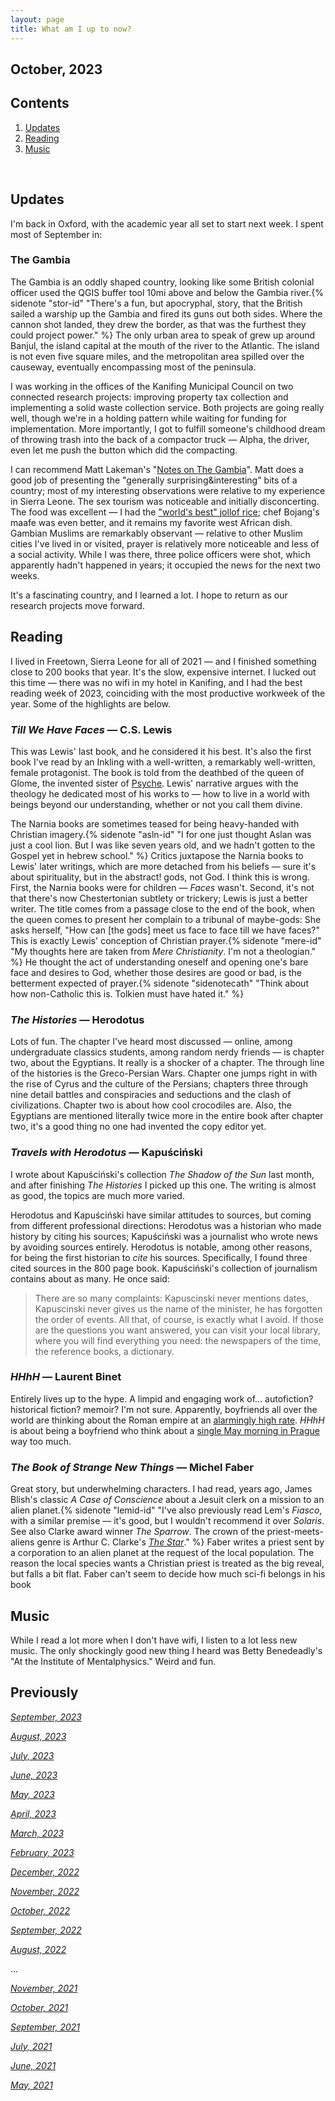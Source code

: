 ```yaml
---
layout: page
title: What am I up to now?
---
```


## October, 2023



## Contents
1. [Updates](#updates)
2. [Reading](#reading)
3. [Music](#music)


  <br>
  
  
## Updates 

I'm back in Oxford, with the academic year all set to start next week. I spent most of September in:

### The Gambia

The Gambia is an oddly shaped country, looking like some British colonial officer used the QGIS buffer tool 10mi above and below the Gambia river.{% sidenote "stor-id" "There's a fun, but apocryphal, story, that the British sailed a warship up the Gambia and fired its guns out both sides. Where the cannon shot landed, they drew the border, as that was the furthest they could project power." %} The only urban area to speak of grew up around Banjul, the island capital at the mouth of the river to the Atlantic. The island is not even five square miles, and the metropolitan area spilled over the causeway, eventually encompassing most of the peninsula. 

I was working in the offices of the Kanifing Municipal Council on two connected research projects: improving property tax collection and implementing a solid waste collection service. Both projects are going really well, though we're in a holding pattern while waiting for funding for implementation. More importantly, I got to fulfill someone's childhood dream of throwing trash into the back of a compactor truck — Alpha, the driver, even let me push the button which did the compacting.

I can recommend Matt Lakeman's "[Notes on The Gambia](https://mattlakeman.org/2023/07/10/notes-on-the-gambia/)". Matt does a good job of presenting the "generally surprising&interesting" bits of a country; most of my interesting observations were relative to my experience in Sierra Leone. The sex tourism was noticeable and initially disconcerting. The food was excellent — I had the ["world's best" jollof rice](https://punchng.com/mixed-reactions-as-gambia-beats-nigeria-to-win-best-jollof-2023/); chef Bojang's maafe was even better, and it remains my favorite west African dish. Gambian Muslims are remarkably observant — relative to other Muslim cities I've lived in or visited, prayer is relatively more noticeable and less of a social activity. While I was there, three police officers were shot, which apparently hadn't happened in years; it occupied the news for the next two weeks. 

It's a fascinating country, and I learned a lot. I hope to return as our research projects move forward.

## Reading

I lived in Freetown, Sierra Leone for all of 2021 — and I finished something close to 200 books that year. It's the slow, expensive internet. I lucked out this time — there was no wifi in my hotel in Kanifing, and I had the best reading week of 2023, coinciding with the most productive workweek of the year. Some of the highlights are below.

### *Till We Have Faces* — C.S. Lewis

This was Lewis' last book, and he considered it his best. It's also the first book I've read by an Inkling with a well-written, a remarkably well-written, female protagonist. The book is told from the deathbed of the queen of Glome, the invented sister of [Psyche](https://en.wikipedia.org/wiki/Cupid_and_Psyche). Lewis' narrative argues with the theology he dedicated most of his works to — how to live in a world with beings beyond our understanding, whether or not you call them divine. 

The Narnia books are sometimes teased for being heavy-handed with Christian imagery.{% sidenote "asln-id" "I for one just thought Aslan was just a cool lion. But I was like seven years old, and we hadn't gotten to the Gospel yet in hebrew school." %} Critics juxtapose the Narnia books to Lewis' later writings, which are more detached from his beliefs — sure it's about spirituality, but in the abstract! gods, not God. I think this is wrong. First, the Narnia books were for children — *Faces* wasn't. Second, it's not that there's now Chestertonian subtlety or trickery; Lewis is just a better writer. The title comes from a passage close to the end of the book, when the queen comes to present her complain to a tribunal of maybe-gods: She asks herself, "How can [the gods] meet us face to face till we have faces?" This is exactly Lewis' conception of Christian prayer.{% sidenote "mere-id" "My thoughts here are taken from *Mere Christianity*. I'm not a theologian." %} He thought the act of understanding oneself and opening one's bare face and desires to God, whether those desires are good or bad, is the betterment expected of prayer.{% sidenote "sidenotecath" "Think about how non-Catholic this is. Tolkien must have hated it." %}


### *The Histories* — Herodotus

Lots of fun. The chapter I've heard most discussed — online, among undergraduate classics students, among random nerdy friends — is chapter two, about the Egyptians. It really is a shocker of a chapter. The through line of the histories is the Greco-Persian Wars. Chapter one jumps right in with the rise of Cyrus and the culture of the Persians; chapters three through nine detail battles and conspiracies and seductions and the clash of civilizations. Chapter two is about how cool crocodiles are. Also, the Egyptians are mentioned literally twice more in the entire book after chapter two, it's a good thing no one had invented the copy editor yet.

### *Travels with Herodotus* — Kapuściński

I wrote about Kapuściński's collection *The Shadow of the Sun* last month, and after finishing *The Histories* I picked up this one. The writing is almost as good, the topics are much more varied.

Herodotus and Kapuściński have similar attitudes to sources, but coming from different professional directions: Herodotus was a historian who made history by citing his sources; Kapuściński was a journalist who wrote news by avoiding sources entirely. Herodotus is notable, among other reasons, for being the first historian to *cite* his sources. Specifically, I found three cited sources in the 800 page book. Kapuściński's collection of journalism contains about as many. He once said:

> There are so many complaints: Kapuscinski never mentions dates, Kapuscinski never gives us the name of the minister, he has forgotten the order of events. All that, of course, is exactly what I avoid. If those are the questions you want answered, you can visit your local library, where you will find everything you need: the newspapers of the time, the reference books, a dictionary.


### *HHhH* — Laurent Binet

Entirely lives up to the hype. A limpid and engaging work of... autofiction? historical fiction? memoir? I'm not sure. Apparently, boyfriends all over the world are thinking about the Roman empire at an [alarmingly high rate](https://en.wikipedia.org/wiki/Legacy_of_the_Roman_Empire#In_popular_culture). *HHhH* is about being a boyfriend who think about a [single May morning in Prague](https://en.wikipedia.org/wiki/Assassination_of_Reinhard_Heydrich) way too much. 


### *The Book of Strange New Things* — Michel Faber

Great story, but underwhelming characters. I had read, years ago, James Blish's classic *A Case of Conscience* about a Jesuit clerk on a mission to an alien planet.{% sidenote "lemid-id" "I've also previously read Lem's *Fiasco*, with a similar premise — it's good, but I wouldn't recommend it over *Solaris*. See also Clarke award winner *The Sparrow*. The crown of the priest-meets-aliens genre is Arthur C. Clarke's *[The Star](https://sites.uni.edu/morgans/astro/course/TheStar.pdf)*." %} Faber writes a priest sent by a corporation to an alien planet at the request of the local population. The reason the local species wants a Christian priest is treated as the big reveal, but falls a bit flat. Faber can't seem to decide how much sci-fi belongs in his book



## Music

While I read a lot more when I don't have wifi, I listen to a lot less new music. The only shockingly good new thing I heard was Betty Benedeadly's "At the Institute of Mentalphysics." Weird and fun. 





## Previously

*[September, 2023](https://jablevine.com/older/September_2023)*

*[August, 2023](https://jablevine.com/older/August_2023)*

*[July, 2023](https://jablevine.com/older/July_2023)*

*[June, 2023](https://jablevine.com/older/June_2023)*

*[May, 2023](https://jablevine.com/older/May_2023)*

*[April, 2023](https://jablevine.com/older/April_2023)*

*[March, 2023](https://jablevine.com/older/march_2023)*

*[February, 2023](https://jablevine.com/older/february_2023)*

*[December, 2022](https://jablevine.com/older/december_2022)*

*[November, 2022](https://jablevine.com/older/november_2022)*

*[October, 2022](https://jablevine.com/older/october_2022)*

*[September, 2022](https://jablevine.com/older/september_2022)*

*[August, 2022](https://jablevine.com/older/august_2022)*

...

*[November, 2021](https://jablevine.com/older/november_2021)*

*[October, 2021](https://jablevine.com/older/october_2021)*

*[September, 2021](https://jablevine.com/older/september_2021)*

*[July, 2021](https://jablevine.com/older/july_2021)*

*[June, 2021](https://jablevine.com/older/june_2021)*

*[May, 2021](https://jablevine.com/older/may_2021)*




